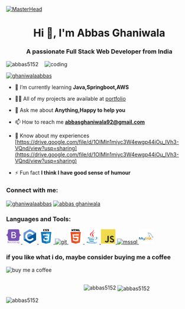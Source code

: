 [![MasterHead](https://dvokhk8ohqhd8.cloudfront.net/assets/engineering_types/full_stack/hero_image-6d2af04d8ff26b2334e0f866b3e3671b8c5e32fca0f4883c2e6a35248e36d77d.svg)](https://rishavchanda.io)
<h1 align="center">Hi 👋, I'm Abbas Ghaniwala</h1>
<h3 align="center">A passionate Full Stack Web Developer from India</h3>
<img align="right"  alt="coding" width="400" src="https://c.tenor.com/2uyENRmiUt0AAAAC/coding.gif">

<p align="left"> <img src="https://komarev.com/ghpvc/?username=abbas5152&label=Profile%20views&color=0e75b6&style=flat" alt="abbas5152" /> </p>

<p align="left"> <a href="https://twitter.com/ghaniwalaabbas" target="blank"><img src="https://img.shields.io/twitter/follow/ghaniwalaabbas?logo=twitter&style=for-the-badge" alt="ghaniwalaabbas" /></a> </p>

- 🌱 I’m currently learning **Java,Springboot,AWS**

- 👨‍💻 All of my projects are available at [portfolio](https://abbasghaniwala.netlify.app/)

- 💬 Ask me about **Anything,Happy to help you**

- 📫 How to reach me **abbasghaniwala92@gmail.com**

- 📄 Know about my experiences [https://drive.google.com/file/d/1OIMln1miyc3W4ewgp44iOu_IVh3-VQnd/view?usp=sharing](https://drive.google.com/file/d/1OIMln1miyc3W4ewgp44iOu_IVh3-VQnd/view?usp=sharing)

- ⚡ Fun fact **I think I have good sense of humour**

<h3 align="left">Connect with me:</h3>
<p align="left">
<a href="https://twitter.com/ghaniwalaabbas" target="blank"><img align="center" src="https://raw.githubusercontent.com/rahuldkjain/github-profile-readme-generator/master/src/images/icons/Social/twitter.svg" alt="ghaniwalaabbas" height="30" width="40" /></a>
<a href="https://linkedin.com/in/abbas ghaniwala" target="blank"><img align="center" src="https://raw.githubusercontent.com/rahuldkjain/github-profile-readme-generator/master/src/images/icons/Social/linked-in-alt.svg" alt="abbas ghaniwala" height="30" width="40" /></a>
</p>

<h3 align="left">Languages and Tools:</h3>
<p align="left"> <a href="https://getbootstrap.com" target="_blank" rel="noreferrer"> <img src="https://raw.githubusercontent.com/devicons/devicon/master/icons/bootstrap/bootstrap-plain-wordmark.svg" alt="bootstrap" width="40" height="40"/> </a> <a href="https://www.cprogramming.com/" target="_blank" rel="noreferrer"> <img src="https://raw.githubusercontent.com/devicons/devicon/master/icons/c/c-original.svg" alt="c" width="40" height="40"/> </a> <a href="https://www.w3schools.com/css/" target="_blank" rel="noreferrer"> <img src="https://raw.githubusercontent.com/devicons/devicon/master/icons/css3/css3-original-wordmark.svg" alt="css3" width="40" height="40"/> </a> <a href="https://git-scm.com/" target="_blank" rel="noreferrer"> <img src="https://www.vectorlogo.zone/logos/git-scm/git-scm-icon.svg" alt="git" width="40" height="40"/> </a> <a href="https://www.w3.org/html/" target="_blank" rel="noreferrer"> <img src="https://raw.githubusercontent.com/devicons/devicon/master/icons/html5/html5-original-wordmark.svg" alt="html5" width="40" height="40"/> </a> <a href="https://www.java.com" target="_blank" rel="noreferrer"> <img src="https://raw.githubusercontent.com/devicons/devicon/master/icons/java/java-original.svg" alt="java" width="40" height="40"/> </a> <a href="https://developer.mozilla.org/en-US/docs/Web/JavaScript" target="_blank" rel="noreferrer"> <img src="https://raw.githubusercontent.com/devicons/devicon/master/icons/javascript/javascript-original.svg" alt="javascript" width="40" height="40"/> </a> <a href="https://www.microsoft.com/en-us/sql-server" target="_blank" rel="noreferrer"> <img src="https://www.svgrepo.com/show/303229/microsoft-sql-server-logo.svg" alt="mssql" width="40" height="40"/> </a> <a href="https://www.mysql.com/" target="_blank" rel="noreferrer"> <img src="https://raw.githubusercontent.com/devicons/devicon/master/icons/mysql/mysql-original-wordmark.svg" alt="mysql" width="40" height="40"/> </a> </p>

<h3 align="left">if you like what i do, maybe consider buying me a coffee</h3>
<p><a href="https://www.buymeacoffee.com/abbasg"> <img align="left" src="https://cdn.buymeacoffee.com/buttons/v2/default-yellow.png" height="50" width="210" alt="buy me a coffee " /></a></p><br><br>

<p><img align="left" src="https://github-readme-stats.vercel.app/api/top-langs?username=abbas5152&show_icons=true&locale=en&layout=compact" alt="abbas5152" /></p>

<p>&nbsp;<img align="center" src="https://github-readme-stats.vercel.app/api?username=abbas5152&show_icons=true&locale=en" alt="abbas5152" /></p>

<p><img align="center" src="https://github-readme-streak-stats.herokuapp.com/?user=abbas5152&" alt="abbas5152" /></p>


